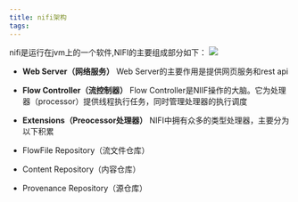 ```yaml
---
title: nifi架构
tags:
---
```


nifi是运行在jvm上的一个软件,NIFI的主要组成部分如下：
![](https://nifi.apache.org/docs/nifi-docs/html/images/zero-master-node.png)

- **Web Server（网络服务）**
 Web Server的主要作用是提供网页服务和rest api

- **Flow Controller（流控制器）**
 Flow Controller是NIIF操作的大脑。它为处理器（processor）提供线程执行任务，同时管理处理器的执行调度

- **Extensions（Preocessor处理器）**
NIFI中拥有众多的类型处理器，主要分为以下积累

- FlowFile Repository（流文件仓库）
- Content Repository（内容仓库）
- Provenance Repository（源仓库）
